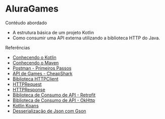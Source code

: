# AluraGames

Contéudo abordado

* A estrutura básica de um projeto Kotlin
* Como consumir uma API externa utilizando a biblioteca HTTP do Java.


Referências

* [Conhecendo o Kotlin](https://www.alura.com.br/artigos/kotlin)
* [Conhecendo o Maven](https://www.alura.com.br/artigos/conhecendo-melhor-maven)
* [Postman - Primeiros Passos](https://www.alura.com.br/artigos/postman-como-instalar-dar-seus-primeiros-passos)
* [API de Games - CheapShark](https://apidocs.cheapshark.com/)
* [Biblioteca HTTPClient](https://docs.oracle.com/en/java/javase/17/docs/api/java.net.http/java/net/http/package-summary.html)
* [HTTPRequest](https://docs.oracle.com/en/java/javase/17/docs/api/java.net.http/java/net/http/HttpRequest.html)
* [HTTPResponse](https://docs.oracle.com/en/java/javase/17/docs/api/java.net.http/java/net/http/HttpResponse.html)
* [Biblioteca de Consumo de API - Retrofit](https://square.github.io/retrofit/)
* [Biblioteca de Consumo de API - OkHttp](https://square.github.io/okhttp/)
* [Kotlin Koans](https://play.kotlinlang.org/koans/overview)
* [Desserialização de Json com Gson](https://github.com/google/gson/blob/main/UserGuide.md)